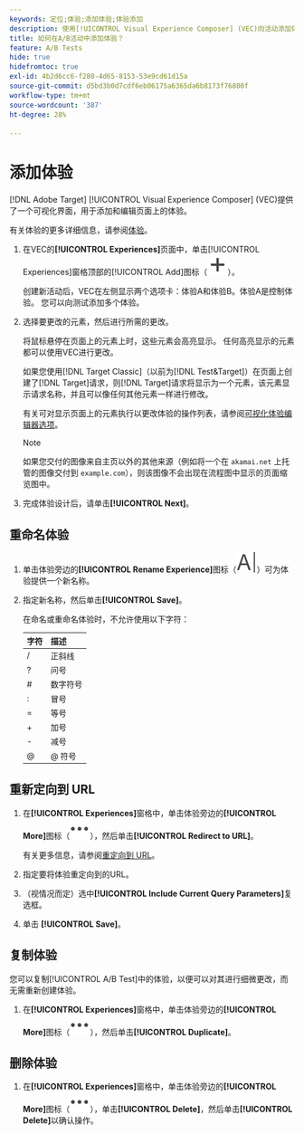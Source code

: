 ```yaml
---
keywords: 定位;体验;添加体验;体验添加
description: 使用[!UICONTROL Visual Experience Composer] (VEC)向活动添加体验。
title: 如何在A/B活动中添加体验？
feature: A/B Tests
hide: true
hidefromtoc: true
exl-id: 4b2d6cc6-f280-4d65-8153-53e9cd61d15a
source-git-commit: d5bd3b0d7cdf6eb06175a6365da6b8173f76800f
workflow-type: tm+mt
source-wordcount: '387'
ht-degree: 28%

---
```


# 添加体验

[!DNL Adobe Target] [!UICONTROL Visual Experience Composer] (VEC)提供了一个可视化界面，用于添加和编辑页面上的体验。

有关体验的更多详细信息，请参阅[体验](/help/main/c-experiences/experiences.md#concept_A2E10F6AFB3D4AEAB6951EE14688848D)。

1. 在VEC的&#x200B;**[!UICONTROL Experiences]**&#x200B;页面中，单击[!UICONTROL Experiences]窗格顶部的[!UICONTROL Add]图标（![添加图标](/help/main/assets/icons/Add.svg)）。

   创建新活动后，VEC在左侧显示两个选项卡：体验A和体验B。体验A是控制体验。 您可以向测试添加多个体验。

1. 选择要更改的元素，然后进行所需的更改。

   将鼠标悬停在页面上的元素上时，这些元素会高亮显示。 任何高亮显示的元素都可以使用VEC进行更改。

   如果您使用[!DNL Target Classic]（以前为[!DNL Test&Target]）在页面上创建了[!DNL Target]请求，则[!DNL Target]请求将显示为一个元素，该元素显示请求名称，并且可以像任何其他元素一样进行修改。

   有关可对显示页面上的元素执行以更改体验的操作列表，请参阅[可视化体验编辑器选项](/help/main/c-experiences/c-visual-experience-composer/viztarget-options.md)。

   >[!NOTE]
   >
   >如果您交付的图像来自主页以外的其他来源（例如将一个在 `akamai.net` 上托管的图像交付到 `example.com`），则该图像不会出现在流程图中显示的页面缩览图中。

1. 完成体验设计后，请单击&#x200B;**[!UICONTROL Next]**。

## 重命名体验

1. 单击体验旁边的&#x200B;**[!UICONTROL Rename Experience]**&#x200B;图标（![重命名图标](/help/main/assets/icons/Rename.svg)）可为体验提供一个新名称。

2. 指定新名称，然后单击&#x200B;**[!UICONTROL Save]**。

   在命名或重命名体验时，不允许使用以下字符：

   | 字符 | 描述 |
   |--- |--- |
   | / | 正斜线 |
   | ? | 问号 |
   | # | 数字符号 |
   | : | 冒号 |
   | = | 等号 |
   | + | 加号 |
   | - | 减号 |
   | @ | @ 符号 |

## 重新定向到 URL

1. 在&#x200B;**[!UICONTROL Experiences]**&#x200B;窗格中，单击体验旁边的&#x200B;**[!UICONTROL More]**&#x200B;图标（![更多图标](/help/main/assets/icons/MoreSmall.svg)），然后单击&#x200B;**[!UICONTROL Redirect to URL]**。

   有关更多信息，请参阅[重定向到 URL](/help/main/c-experiences/c-visual-experience-composer/redirect-offer.md)。

1. 指定要将体验重定向到的URL。

1. （视情况而定）选中&#x200B;**[!UICONTROL Include Current Query Parameters]**&#x200B;复选框。

1. 单击 **[!UICONTROL Save]**。

## 复制体验

您可以复制[!UICONTROL A/B Test]中的体验，以便可以对其进行细微更改，而无需重新创建体验。

1. 在&#x200B;**[!UICONTROL Experiences]**&#x200B;窗格中，单击体验旁边的&#x200B;**[!UICONTROL More]**&#x200B;图标（![更多图标](/help/main/assets/icons/MoreSmall.svg)），然后单击&#x200B;**[!UICONTROL Duplicate]**。

## 删除体验

1. 在&#x200B;**[!UICONTROL Experiences]**&#x200B;窗格中，单击体验旁边的&#x200B;**[!UICONTROL More]**&#x200B;图标（![更多图标](/help/main/assets/icons/MoreSmall.svg)），单击&#x200B;**[!UICONTROL Delete]**，然后单击&#x200B;**[!UICONTROL Delete]**&#x200B;以确认操作。
